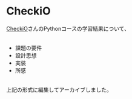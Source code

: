 # CheckiO

[CheckiO](https://checkio.org/)さんのPythonコースの学習結果について、  
<br>
* 課題の要件
* 設計思想
* 実装
* 所感
<br>
上記の形式に編集してアーカイブしました。